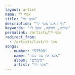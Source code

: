 ```yaml
---
layout: artist
name: אסף לוי
title: "אסף לוי"
description: "דף האמן אסף לוי"
keywords: "שירים, מוזיקה, אסף לוי"
permalink: /artists/אסף-לוי
redirect_from:
  - /artists/list/אסף לוי
songs:
  - number: "57598"
    name: "אבא אין עוד כמוך"
    album: "סינגלים"
    artist: "אסף לוי"
---
```

